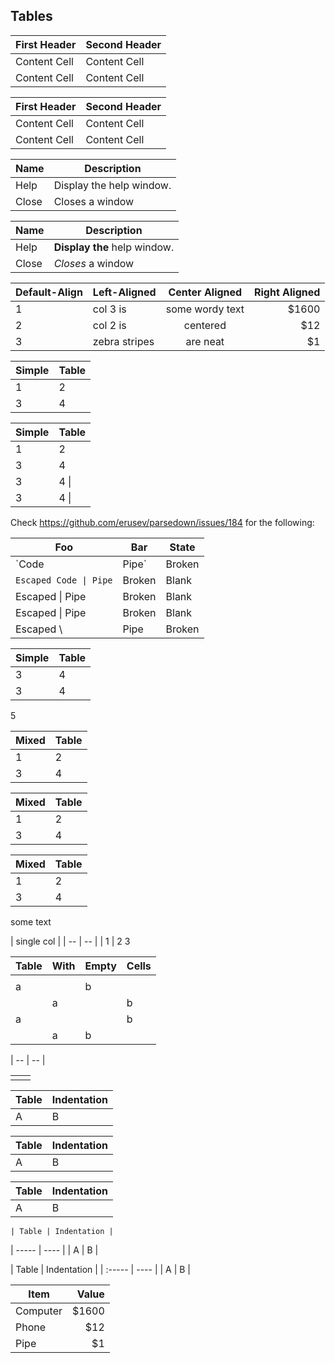 Tables
------

First Header  | Second Header
------------- | -------------
Content Cell  | Content Cell
Content Cell  | Content Cell

| First Header  | Second Header |
| ------------- | ------------- |
| Content Cell  | Content Cell  |
| Content Cell  | Content Cell  |

| Name | Description          |
| ------------- | ----------- |
| Help      | Display the help window.|
| Close     | Closes a window     |

| Name | Description          |
| ------------- | ----------- |
| Help      | **Display the** help window.|
| Close     | _Closes_ a window     |

| Default-Align | Left-Aligned  | Center Aligned  | Right Aligned |
| ------------- | :------------ |:---------------:| -----:|
| 1             | col 3 is      | some wordy text | $1600 |
| 2             | col 2 is      | centered        |   $12 |
| 3             | zebra stripes | are neat        |    $1 |


Simple | Table
------ | -----
1      | 2
3      | 4

| Simple | Table |
| ------ | ----- |
| 1      | 2     |
| 3      | 4     |
| 3      | 4     \|
| 3      | 4    \\|

Check https://github.com/erusev/parsedown/issues/184 for the following:

Foo | Bar | State
------ | ------ | -----
`Code | Pipe` | Broken | Blank
`Escaped Code \| Pipe` | Broken | Blank
Escaped \| Pipe | Broken | Blank
Escaped \\| Pipe | Broken | Blank
Escaped \\ | Pipe | Broken | Blank

| Simple | Table |
| :----- | ----- |
| 3      | 4     |
3      | 4
5

Mixed | Table
------ | -----
| 1      | 2
3      | 4

| Mixed | Table
------ | -----
| 1      | 2
3      | 4

 Mixed | Table
|------ | ----- |
 1      | 2
| 3      | 4 |

some text

| single col |
| -- |  -- |
| 1 |
2
3

| Table | With | Empty | Cells |
| ----- | ---- | ----- | ----- |
|       |      |       |       |
|   a   |      |   b   |       |
|       |  a   |       |   b   |
|   a   |      |       |   b   |
|       |  a   |   b   |       |

   |
-- | --
   |
   
|   |   |
| - | - |
|   |   |

 | Table | Indentation |
 | ----- | ---- |
   | A     | B    |

  | Table | Indentation |
  | ----- | ---- |
   | A     | B    |

 | Table | Indentation |
   | ----- | ---- |
 | A     | B    |

    | Table | Indentation |
   | ----- | ---- |
 | A     | B    |

| Table | Indentation |
    | :----- | ---- |
    | A     | B    |

| Item      | Value |
| --------- | -----:|
| Computer  | $1600 |
| Phone     |   $12 |
| Pipe      |    $1 |
